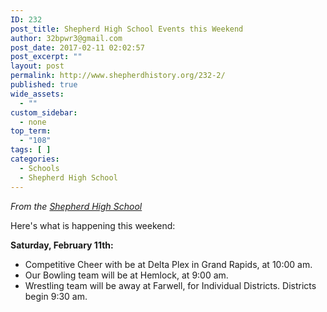 ```yaml
---
ID: 232
post_title: Shepherd High School Events this Weekend
author: 32bpwr3@gmail.com
post_date: 2017-02-11 02:02:57
post_excerpt: ""
layout: post
permalink: http://www.shepherdhistory.org/232-2/
published: true
wide_assets:
  - ""
custom_sidebar:
  - none
top_term:
  - "108"
tags: [ ]
categories:
  - Schools
  - Shepherd High School
---
```

<em>From the </em><a href="https://www.facebook.com/shepherdmihs/"><em>Shepherd High School</em></a>

Here's what is happening this weekend:

<strong>Saturday, February 11th:</strong>
<ul>
 	<li>Competitive Cheer with be at Delta Plex in Grand Rapids, at 10:00 am.</li>
 	<li>Our Bowling team will be at Hemlock, at 9:00 am.</li>
 	<li>Wrestling team will be away at Farwell, for Individual Districts. Districts begin 9:30 am.</li>
</ul>